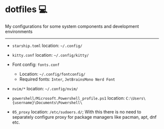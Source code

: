 # dotfiles :computer:

My configurations for some system components and development environments

---

- `starship.toml` location: `~/.config/`

- `kitty.conf` location: `~/.config/kitty/`

- Font config: `fonts.conf`
  - Location: `~/.config/fontconfig/`
  - Required fonts: `Inter`, `JetBrainsMono Nerd Font`

- `nvim/*` location: `~/.config/nvim/`

- `powershell/Microsoft.Powershell_profile.ps1` location: `C:\Users\{username}\Documents\Powershell\`

- `05_proxy` location: `/etc/sudoers.d/`; With this there is no need to separately configure proxy 
  for package managers like pacman, apt, dnf etc.
